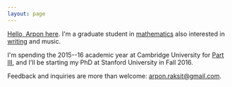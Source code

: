 ```yaml
---
layout: page
---
```


[Hello, Arpon here](https://www.youtube.com/watch?v=ouA-U4x17KY). I'm a graduate student in [mathematics](/math) also interested in [writing](/writing) and music.

I'm spending the 2015--16 academic year at Cambridge University for [Part III](//www.maths.cam.ac.uk/postgrad/mathiii/), and I'll be starting my PhD at Stanford University in Fall 2016.

Feedback and inquiries are more than welcome: [arpon.raksit@gmail.com](arpon.raksit@gmail.com).

